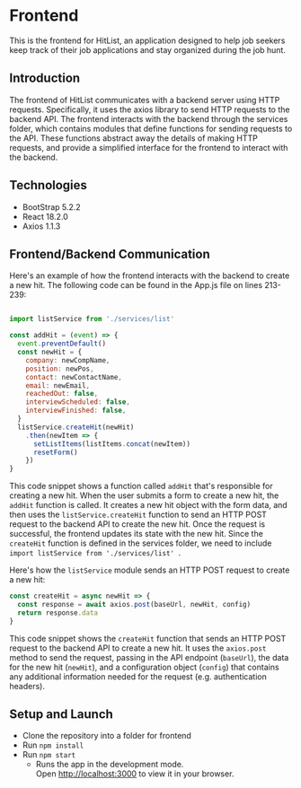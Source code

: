 # Frontend

This is the frontend for HitList, an application designed to help job seekers keep track of their job applications and stay organized during the job hunt.

## Introduction

The frontend of HitList communicates with a backend server using HTTP requests. Specifically, it uses the axios library to send HTTP requests to the backend API. The frontend interacts with the backend through the services folder, which contains modules that define functions for sending requests to the API. These functions abstract away the details of making HTTP requests, and provide a simplified interface for the frontend to interact with the backend.

## Technologies

* BootStrap 5.2.2
* React 18.2.0
* Axios 1.1.3

## Frontend/Backend Communication

Here's an example of how the frontend interacts with the backend to create a new hit. The following code can be found in the App.js file on lines 213-239: 

```javascript

import listService from './services/list'

const addHit = (event) => {
  event.preventDefault()
  const newHit = {
    company: newCompName,
    position: newPos,
    contact: newContactName,
    email: newEmail,
    reachedOut: false,
    interviewScheduled: false,
    interviewFinished: false,
  }
  listService.createHit(newHit)
    .then(newItem => {
      setListItems(listItems.concat(newItem))
      resetForm()
    })
}

```

This code snippet shows a function called `addHit` that's responsible for creating a new hit. When the user submits a form to create a new hit, the `addHit` function is called. It creates a new hit object with the form data, and then uses the `listService.createHit` function to send an HTTP POST request to the backend API to create the new hit. Once the request is successful, the frontend updates its state with the new hit. Since the `createHit` function is defined in the services folder, we need to include ```import listService from './services/list' ```. 

Here's how the `listService` module sends an HTTP POST request to create a new hit:

```javascript
const createHit = async newHit => {
  const response = await axios.post(baseUrl, newHit, config)
  return response.data
}
```
This code snippet shows the `createHit` function that sends an HTTP POST request to the backend API to create a new hit. It uses the `axios.post` method to send the request, passing in the API endpoint (`baseUrl`), the data for the new hit (`newHit`), and a configuration object (`config`) that contains any additional information needed for the request (e.g. authentication headers).


## Setup and Launch

* Clone the repository into a folder for frontend
* Run ```npm install```
* Run  ```npm start```
    * Runs the app in the development mode.\
      Open [http://localhost:3000](http://localhost:3000) to view it in your browser.

